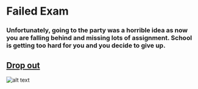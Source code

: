 # Failed Exam

### Unfortunately, going to the party was a horrible idea as now you are falling behind and missing lots of assignment. School is getting too hard for you and you decide to give up.

## [Drop out](dropped-out.md)
![alt text](<Screenshot 2025-02-07 2.01.01 PM.png>)
